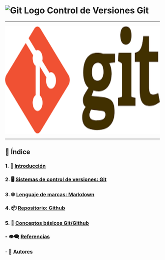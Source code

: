 # <img src="https://cdn.jsdelivr.net/gh/devicons/devicon/icons/git/git-original.svg" alt="Git Logo" width="35"/> Control de Versiones Git 

---

<p align="center"><img src="img/git.png" alt="git" width="550" height="350"></p>

---

## 📜 Índice

### 1. 📑 [Introducción](introduccion.md)

### 2. 🖥️ [Sistemas de control de versiones: Git](git.md)

### 3. 🌐 [Lenguaje de marcas: Markdown](markdown.md)

### 4. 📦 [Repositorio: Github](github.md)

### 5. 🔀 [Conceptos básicos Git/Github](conceptos.md)

### - 👁️‍🗨️ [Referencias](referencias.md)

### - 👤 [Autores](autores.md)
